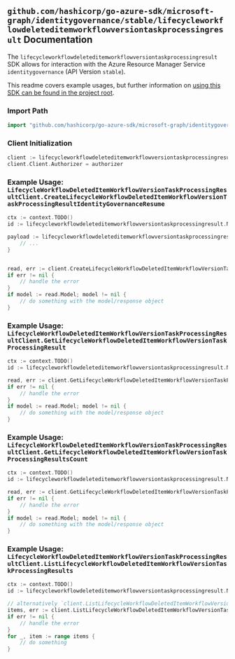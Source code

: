 
## `github.com/hashicorp/go-azure-sdk/microsoft-graph/identitygovernance/stable/lifecycleworkflowdeleteditemworkflowversiontaskprocessingresult` Documentation

The `lifecycleworkflowdeleteditemworkflowversiontaskprocessingresult` SDK allows for interaction with the Azure Resource Manager Service `identitygovernance` (API Version `stable`).

This readme covers example usages, but further information on [using this SDK can be found in the project root](https://github.com/hashicorp/go-azure-sdk/tree/main/docs).

### Import Path

```go
import "github.com/hashicorp/go-azure-sdk/microsoft-graph/identitygovernance/stable/lifecycleworkflowdeleteditemworkflowversiontaskprocessingresult"
```


### Client Initialization

```go
client := lifecycleworkflowdeleteditemworkflowversiontaskprocessingresult.NewLifecycleWorkflowDeletedItemWorkflowVersionTaskProcessingResultClientWithBaseURI("https://management.azure.com")
client.Client.Authorizer = authorizer
```


### Example Usage: `LifecycleWorkflowDeletedItemWorkflowVersionTaskProcessingResultClient.CreateLifecycleWorkflowDeletedItemWorkflowVersionTaskProcessingResultIdentityGovernanceResume`

```go
ctx := context.TODO()
id := lifecycleworkflowdeleteditemworkflowversiontaskprocessingresult.NewIdentityGovernanceLifecycleWorkflowDeletedItemWorkflowIdVersionIdTaskIdTaskProcessingResultID("workflowIdValue", "workflowVersionVersionNumberValue", "taskIdValue", "taskProcessingResultIdValue")

payload := lifecycleworkflowdeleteditemworkflowversiontaskprocessingresult.CreateLifecycleWorkflowDeletedItemWorkflowVersionTaskProcessingResultIdentityGovernanceResumeRequest{
	// ...
}


read, err := client.CreateLifecycleWorkflowDeletedItemWorkflowVersionTaskProcessingResultIdentityGovernanceResume(ctx, id, payload)
if err != nil {
	// handle the error
}
if model := read.Model; model != nil {
	// do something with the model/response object
}
```


### Example Usage: `LifecycleWorkflowDeletedItemWorkflowVersionTaskProcessingResultClient.GetLifecycleWorkflowDeletedItemWorkflowVersionTaskProcessingResult`

```go
ctx := context.TODO()
id := lifecycleworkflowdeleteditemworkflowversiontaskprocessingresult.NewIdentityGovernanceLifecycleWorkflowDeletedItemWorkflowIdVersionIdTaskIdTaskProcessingResultID("workflowIdValue", "workflowVersionVersionNumberValue", "taskIdValue", "taskProcessingResultIdValue")

read, err := client.GetLifecycleWorkflowDeletedItemWorkflowVersionTaskProcessingResult(ctx, id, lifecycleworkflowdeleteditemworkflowversiontaskprocessingresult.DefaultGetLifecycleWorkflowDeletedItemWorkflowVersionTaskProcessingResultOperationOptions())
if err != nil {
	// handle the error
}
if model := read.Model; model != nil {
	// do something with the model/response object
}
```


### Example Usage: `LifecycleWorkflowDeletedItemWorkflowVersionTaskProcessingResultClient.GetLifecycleWorkflowDeletedItemWorkflowVersionTaskProcessingResultsCount`

```go
ctx := context.TODO()
id := lifecycleworkflowdeleteditemworkflowversiontaskprocessingresult.NewIdentityGovernanceLifecycleWorkflowDeletedItemWorkflowIdVersionIdTaskID("workflowIdValue", "workflowVersionVersionNumberValue", "taskIdValue")

read, err := client.GetLifecycleWorkflowDeletedItemWorkflowVersionTaskProcessingResultsCount(ctx, id, lifecycleworkflowdeleteditemworkflowversiontaskprocessingresult.DefaultGetLifecycleWorkflowDeletedItemWorkflowVersionTaskProcessingResultsCountOperationOptions())
if err != nil {
	// handle the error
}
if model := read.Model; model != nil {
	// do something with the model/response object
}
```


### Example Usage: `LifecycleWorkflowDeletedItemWorkflowVersionTaskProcessingResultClient.ListLifecycleWorkflowDeletedItemWorkflowVersionTaskProcessingResults`

```go
ctx := context.TODO()
id := lifecycleworkflowdeleteditemworkflowversiontaskprocessingresult.NewIdentityGovernanceLifecycleWorkflowDeletedItemWorkflowIdVersionIdTaskID("workflowIdValue", "workflowVersionVersionNumberValue", "taskIdValue")

// alternatively `client.ListLifecycleWorkflowDeletedItemWorkflowVersionTaskProcessingResults(ctx, id, lifecycleworkflowdeleteditemworkflowversiontaskprocessingresult.DefaultListLifecycleWorkflowDeletedItemWorkflowVersionTaskProcessingResultsOperationOptions())` can be used to do batched pagination
items, err := client.ListLifecycleWorkflowDeletedItemWorkflowVersionTaskProcessingResultsComplete(ctx, id, lifecycleworkflowdeleteditemworkflowversiontaskprocessingresult.DefaultListLifecycleWorkflowDeletedItemWorkflowVersionTaskProcessingResultsOperationOptions())
if err != nil {
	// handle the error
}
for _, item := range items {
	// do something
}
```
